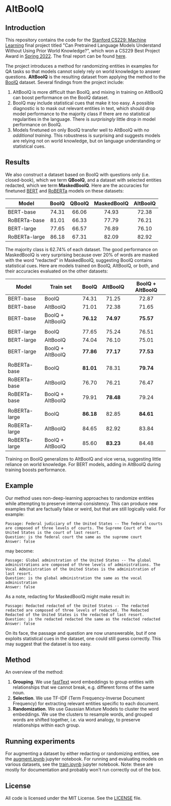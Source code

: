 # AltBoolQ

## Introduction

This repository contains the code for the [Stanford CS229: Machine Learning](https://cs229.stanford.edu/) final project titled "Can Pretrained Language Models Understand Without Using Prior World Knowledge?", which won a CS229 Best Project Award in [Spring 2022](https://cs229.stanford.edu/syllabus-spring2022.html). The final report can be found [here](./CS229__Project_Final_Report.pdf).

The project introduces a method for randomizing entities in examples for QA tasks so that models cannot solely rely on world knowledge to answer questions. **AltBoolQ** is the resulting dataset from applying the method to the [BoolQ](https://github.com/google-research-datasets/boolean-questions) dataset. Several findings from the project include:
1. AltBoolQ is more difficult than BoolQ, and mixing in training on AltBoolQ can boost performance on the BoolQ dataset.
2. BoolQ may include statistical cues that make it too easy. A possible diagnostic is to mask out relevant entities in text, which should drop model performance to the majority class if there are no statistical regularities in the language. There is *surprisingly* little drop in model performance on BoolQ.
3. Models finetuned on only BoolQ transfer well to AltBoolQ with *no additional training*. This robustness is surprising and suggests models are relying not on world knowledge, but on language understanding or statistical cues.

## Results

We also construct a dataset based on BoolQ with questions only (i.e. closed-book), which we term **QBoolQ**, and a dataset with selected entities redacted, which we term **MaskedBoolQ**. Here are the accuracies for finetuned [BERT](https://github.com/google-research/bert) and [RoBERTa](https://github.com/facebookresearch/fairseq/tree/main/examples/roberta) models on these datasets:

Model | BoolQ | QBoolQ | MaskedBoolQ | AltBoolQ
--- | :---: | :---: |:---: | :---: 
BERT-base     | 74.31 | 66.06 | 74.93 | 72.38
RoBERTa-base  | 81.01 | 66.33 | 77.79 | 76.21
BERT-large    | 77.65 | 66.57 | 76.89 | 76.10
RoBERTa-large | 86.18 | 67.31 | 82.09 | 82.92

The majority class is 62.74% of each dataset. The good performance on MaskedBoolQ is very surprising because over 20% of words are masked with the word "redacted" in MaskedBoolQ, suggesting BoolQ contains statistical cues. Here are models trained on BoolQ, AltBoolQ, or both, and their accuracies evaluated on the other datasets:

Model | Train set | BoolQ | AltBoolQ | BoolQ + AltBoolQ
--- | --- | :---: |:---: | :---: 
BERT-base | BoolQ | 74.31 | 71.25 | 72.87 
BERT-base | AltBoolQ | 71.01 | 72.38 | 71.65 
BERT-base | BoolQ + AltBoolQ | **76.12** | **74.97** | **75.57**
 | | | | 
BERT-large | BoolQ | 77.65 | 75.24 | 76.51 
BERT-large | AltBoolQ | 74.04 | 76.10 | 75.01 
BERT-large | BoolQ + AltBoolQ  | **77.86** | **77.17** | **77.53** 
 | | | | 
RoBERTa-base | BoolQ | **81.01** | 78.31 | **79.74** 
RoBERTa-base | AltBoolQ | 76.70 | 76.21 | 76.47 
RoBERTa-base | BoolQ + AltBoolQ | 79.91 | **78.48** | 79.24 
 | | | | 
RoBERTa-large | BoolQ | **86.18** | 82.85 | **84.61** 
RoBERTa-large | AltBoolQ | 84.65 | 82.92 | 83.84 
RoBERTa-large | BoolQ + AltBoolQ | 85.60 | **83.23** | 84.48 

Training on BoolQ generalizes to AltBoolQ and vice versa, suggesting little reliance on world knowledge. For BERT models, adding in AltBoolQ during training boosts performance.

## Example

Our method uses non-deep-learning approaches to randomize entities while attempting to preserve internal consistency. This can produce new examples that are factually false or weird, but that are still logically valid. For example:

```
Passage: Federal judiciary of the United States -- The federal courts are composed of three levels of courts. The Supreme Court of the United States is the court of last resort.
Question: is the federal court the same as the supreme court	
Answer: false
```

may become:
```
Passage: Global adminstration of the United States -- The global administrations are composed of three levels of administrations. The Vocal Administration of the United States is the administration of last resort.
Question: is the global administration the same as the vocal administration
Answer: false
```

As a note, redacting for MaskedBoolQ might make result in:

```
Passage: Redacted redacted of the United States -- The redacted redacted are composed of three levels of redacted. The Redacted Redacted of the United States is the redacted of last resort.
Question: is the redacted redacted the same as the redacted redacted
Answer: false
```

On its face, the passage and question are now unanswerable, but if one exploits statistical cues in the dataset, one could still guess correctly. This may suggest that the dataset is too easy.

## Method

An overview of the method:

1. **Grouping**. We use [fastText](https://fasttext.cc/) word embeddings to group entities with relationships that we cannot break, e.g. different forms of the same noun.
2. **Selection**. We use TF-IDF (Term Frequency-Inverse Document Frequency) for extracting relevant entities specific to each document.
3. **Randomization**. We use Gaussian Mixture Models to cluster the word embeddings. We use the clusters to resample words, and grouped words are shifted together, i.e. via word analogy, to preserve relationships within each group.

## Running experiments

For augmenting a dataset by either redacting or randomizing entities, see the [augment.ipynb](./augment.ipynb) jupyter notebook. For running and evaluating models on various datasets, see the [train.ipynb](./train.ipynb) jupyter notebook. Note: these are mostly for documentation and probably won't run correctly out of the box.

## License
All code is licensed under the MIT License. See the [LICENSE](./LICENSE) file.
